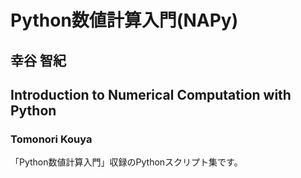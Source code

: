 # Python数値計算入門(NAPy)
## 幸谷 智紀
## Introduction to Numerical Computation with Python
### Tomonori Kouya

「Python数値計算入門」収録のPythonスクリプト集です。
